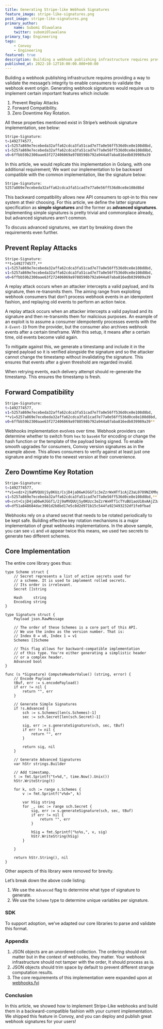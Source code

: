 ```yaml
---
title: Generating Stripe-like Webhook Signatures
feature_image: stripe-like-signatures.png
post_image: stripe-like-signatures.png
primary_author:
    name: Subomi Oluwalana
    twitter: subomiOluwalana
primary_tag: Engineering
tags:
    - Convoy
    - Engineering
featured: true
description: Building a webhook publishing infrastructure requires providing a way to validate the message’s integrity to enable consumers to validate the webhook event origin. In this blog post, Subomi takes us through how Stripe-like signatures are generated.
published_at: 2022-10-12T10:00:00.000+00:00
---
```



Building a webhook publishing infrastructure requires providing a way to validate the message’s integrity to enable consumers to validate the webhook event origin. Generating webhook signatures would require us to implement certain important features which include:

1. Prevent Replay Attacks
2. Forward Compatibility.
3. Zero Downtime Key Rotation.

All these properties mentioned exist in Stripe’s webhook signature implementation, see below:

```bash
Stripe-Signature:
t=1492774577,
v1=5257a869e7ecebeda32affa62cdca3fa51cad7e77a0e56ff536d0ce8e108d8bd,
v1=5257a869e7ecebeda32affa62cdca3fa51cad7e77a0e56ff536d0ce8e108d8bd,
v0=6ffbb59b2300aae63f272406069a9788598b792a944a07aba816edb039989a39
```

In this article, we would replicate this implementation in Golang, with one additional requirement; We want our implementation to be backward compatible with the common implementation, like the signature below:

```bash
Stripe-Signature: 
5257a869e7ecebeda32affa62cdca3fa51cad7e77a0e56ff536d0ce8e108d8bd
```

This backward compatibility allows new API consumers to opt-in to this new system at their choosing. For this article, we define the latter signature specification as **simple signatures** and the former as **advanced signatures**. Implementing simple signatures is pretty trivial and commonplace already, but advanced signatures aren’t common.

To discuss advanced signatures, we start by breaking down the requirements even further.

## Prevent Replay Attacks

```bash
Stripe-Signature:
**t=1492774577,**
v1=5257a869e7ecebeda32affa62cdca3fa51cad7e77a0e56ff536d0ce8e108d8bd,
v1=5257a869e7ecebeda32affa62cdca3fa51cad7e77a0e56ff536d0ce8e108d8bd,
v0=6ffbb59b2300aae63f272406069a9788598b792a944a07aba816edb039989a39
```

A replay attack occurs when an attacker intercepts a valid payload, and its signature, then re-transmits them. The aiming range from exploiting webhook consumers that don’t process webhook events in an idempotent fashion, and replaying old events to perform an action twice.

A replay attack occurs when an attacker intercepts a valid payload and its signature and then re-transmits them for malicious purposes. An example of an exploit is to assume a consumer idempotently processes events with the `X-Event-ID` from the provider, but the consumer also archives webhook events after a certain timeframe. With this setup, it means after a certain time, old events become valid again. 

To mitigate against this, we generate a timestamp and include it in the signed payload so it is verified alongside the signature and so the attacker cannot change the timestamp without invalidating the signature. This ensures that events after a given threshold are regarded invalid. 

When retrying events, each delivery attempt should re-generate the timestamp. This ensures the timestamp is fresh.

## Forward Compatibility

```bash
Stripe-Signature:
t=1492774577,
v1=5257a869e7ecebeda32affa62cdca3fa51cad7e77a0e56ff536d0ce8e108d8bd,
**v1=5257a869e7ecebeda32affa62cdca3fa51cad7e77a0e56ff536d0ce8e108d8bd,
v0=6ffbb59b2300aae63f272406069a9788598b792a944a07aba816edb039989a39**
```

Webhooks implementation evolves over time. Webhook providers can determine whether to switch from `hex` to `base64` for encoding or change the hash function or the template of the payload being signed. To enable smooth upgrades for consumers, Convoy version signatures as in the example above. This allows consumers to verify against at least just one signature and migrate to the newest version at their convenience.

## Zero Downtime Key Rotation

```bash
Stripe-Signature:
t=1492774577,
**v1=xdz+2j9aMVQUUjSy0KUz/CsjD4jaD6wHJGGf1c3eZzrWxHTf1cAjZ3aL07O9NZXMhg5gajfi+TYuBU1aoU18xA==,
v1=5257a869e7ecebeda32affa62cdca3fa51cad7e77a0e56ff536d0ce8e108d8bd,**
v0=cvt+CsjD4jaD6wHJGGf1/2j9aMVQUUjSy0KUzc3eZzrWxHTf1cTYuBU1aoU18xAAjZ3aL07O9+NZXMhg5gajfi==
v0=df51a848684dac3901d2b8bd17e5c8d2d971b15c544fa923493232df1fe0fbad
```

Webhooks rely on a shared secret that needs to be rotated periodically to be kept safe. Building effective key rotation mechanisms is a major implementation of great webhooks implementations. In the above sample, you can see `v1` and `v0` appear twice this means, we used two secrets to generate two different schemes.

## Core Implementation

The entire core library goes thus:

```go[signatures.go]
type Scheme struct {
	// Secret represents a list of active secrets used for
	// a scheme. It is used to implement rolled secrets.
	// Its order is irrelevant.
	Secret []string

	Hash     string
	Encoding string
}

type Signature struct {
	Payload json.RawMessage

	// The order of these Schemes is a core part of this API.
	// We use the index as the version number. That is:
	// Index 0 = v0, Index 1 = v1
	Schemes []Scheme

	// This flag allows for backward-compatible implementation
	// of this type. You're either generating a simplistic header
	// or a complex header.
	Advanced bool
}

func (s *Signature) ComputeHeaderValue() (string, error) {
	// Encode Payload
	tBuf, err := s.encodePayload()
	if err != nil {
		return "", err
	}

	// Generate Simple Signatures
	if !s.Advanced {
		sch := s.Schemes[len(s.Schemes)-1]
		sec := sch.Secret[len(sch.Secret)-1]

		sig, err := s.generateSignature(sch, sec, tBuf)
		if err != nil {
			return "", err
		}

		return sig, nil
	}

	// Generate Advanced Signatures
	var hStr strings.Builder

	// Add timestamp.
	t := fmt.Sprintf("t=%d,", time.Now().Unix())
	hStr.WriteString(t)

	for k, sch := range s.Schemes {
		v := fmt.Sprintf("v%d=", k)

		var hSig string
		for _, sec := range sch.Secret {
			sig, err := s.generateSignature(sch, sec, tBuf)
			if err != nil {
				return "", err
			}

			hSig = fmt.Sprintf("%s%s,", v, sig)
			hStr.WriteString(hSig)
		}

	}

	return hStr.String(), nil
}
```

Other aspects of this library were removed for brevity.

Let’s break down the above code listing:

1. We use the `Advanced` flag to determine what type of signature to generate.
2. We use the `Scheme` type to determine unique variables per signature.

### SDK

To support adoption, we’ve adapted our core libraries to parse and validate this format. 

### Appendix

1. JSON objects are an unordered collection. The ordering should not matter but in the context of webhooks, they matter. Your webhook infrastructure should not tamper with the order, It should process as is.
2. JSON objects should trim space by default to prevent different strange computation results. 
3. The core requirements of this implementation were expanded upon at [webhooks.fyi](https://webhooks.fyi) 

### Conclusion

In this article, we showed how to implement Stripe-Like webhooks and build them in a backward-compatible fashion with your current implementation. We shipped this feature in Convoy, and you can deploy and publish great webhook signatures for your users!